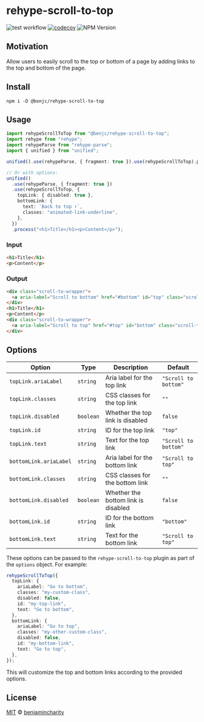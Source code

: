# rehype-scroll-to-top

![test workflow](https://github.com/benjamincharity/rehype-scroll-to-top/actions/workflows/test.yml/badge.svg)
[![codecov](https://codecov.io/gh/benjamincharity/rehype-scroll-to-top/branch/main/graph/badge.svg?token=T3Z18P56LV)](https://codecov.io/gh/benjamincharity/rehype-scroll-to-top)
![NPM Version](https://img.shields.io/npm/v/@benjc/rehype-scroll-to-top)

## Motivation

Allow users to easily scroll to the top or bottom of a page by adding links to the top and bottom of the page.

## Install

```
npm i -D @benjc/rehype-scroll-to-top
```

## Usage

```typescript
import rehypeScrollToTop from "@benjc/rehype-scroll-to-top";
import rehype from "rehype";
import rehypeParse from "rehype-parse";
import { unified } from "unified";

unified().use(rehypeParse, { fragment: true }).use(rehypeScrollToTop).process("<h1>Title</h1><p>Content</p>");

// Or with options:
unified()
  .use(rehypeParse, { fragment: true })
  .use(rehypeScrollToTop, {
    topLink: { disabled: true },
    bottomLink: {
      text: `Back to top ↑`,
      classes: "animated-link-underline",
    },
  })
  .process("<h1>Title</h1><p>Content</p>");
```

### Input

```html
<h1>Title</h1>
<p>Content</p>
```

### Output

```html
<div class="scroll-to-wrapper">
  <a aria-label="Scroll to bottom" href="#bottom" id="top" class="scroll-to scroll-to--top">Scroll to bottom</a>
</div>
<h1>Title</h1>
<p>Content</p>
<div class="scroll-to-wrapper">
  <a aria-label="Scroll to top" href="#top" id="bottom" class="scroll-to scroll-to--bottom">Scroll to top</a>
</div>
```

## Options

| Option                 | Type      | Description                         | Default              |
| ---------------------- | --------- | ----------------------------------- | -------------------- |
| `topLink.ariaLabel`    | `string`  | Aria label for the top link         | `"Scroll to bottom"` |
| `topLink.classes`      | `string`  | CSS classes for the top link        | `""`                 |
| `topLink.disabled`     | `boolean` | Whether the top link is disabled    | `false`              |
| `topLink.id`           | `string`  | ID for the top link                 | `"top"`              |
| `topLink.text`         | `string`  | Text for the top link               | `"Scroll to bottom"` |
| `bottomLink.ariaLabel` | `string`  | Aria label for the bottom link      | `"Scroll to top"`    |
| `bottomLink.classes`   | `string`  | CSS classes for the bottom link     | `""`                 |
| `bottomLink.disabled`  | `boolean` | Whether the bottom link is disabled | `false`              |
| `bottomLink.id`        | `string`  | ID for the bottom link              | `"bottom"`           |
| `bottomLink.text`      | `string`  | Text for the bottom link            | `"Scroll to top"`    |

These options can be passed to the `rehype-scroll-to-top` plugin as part of the `options` object. For example:

```typescript
rehypeScrollToTop({
  topLink: {
    ariaLabel: "Go to bottom",
    classes: "my-custom-class",
    disabled: false,
    id: "my-top-link",
    text: "Go to bottom",
  },
  bottomLink: {
    ariaLabel: "Go to top",
    classes: "my-other-custom-class",
    disabled: false,
    id: "my-bottom-link",
    text: "Go to top",
  },
});
```

This will customize the top and bottom links according to the provided options.

## License

[MIT][license] © [benjamincharity][author]

[license]: license
[author]: https://www.benjamincharity.com
